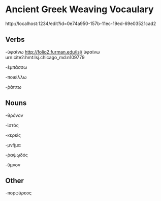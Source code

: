 # Ancient Greek Weaving Vocaulary
http://localhost:1234/edit?id=0e74a950-157b-11ec-19ed-69e03521cad2

## Verbs

-ὑφαίνω
http://folio2.furman.edu/lsj/ ὑφαίνω urn:cite2:hmt:lsj.chicago_md:n109779

-ἐμπάσσω

-ποικίλλω

-ῥάπτω
## Nouns
-θρόνον

-ἱστός

-κερκίς

-μνῆμα

-ῥαψῳδός

-ὕμνον
## Other
-πορφύρεος
